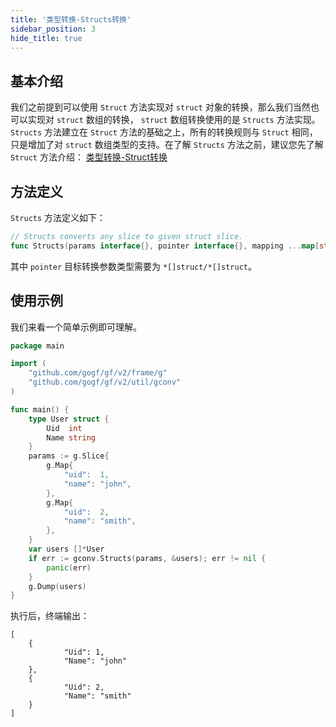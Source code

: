```yaml
---
title: '类型转换-Structs转换'
sidebar_position: 3
hide_title: true
---
```


## 基本介绍

我们之前提到可以使用 `Struct` 方法实现对 `struct` 对象的转换，那么我们当然也可以实现对 `struct` 数组的转换， `struct` 数组转换使用的是 `Structs` 方法实现。 `Structs` 方法建立在 `Struct` 方法的基础之上，所有的转换规则与 `Struct` 相同，只是增加了对 `struct` 数组类型的支持。在了解 `Structs` 方法之前，建议您先了解 `Struct` 方法介绍： [类型转换-Struct转换](output/goframe-v2.0-md/核心组件-重点/类型转换/类型转换-Struct转换)

## 方法定义

`Structs` 方法定义如下：

```go
// Structs converts any slice to given struct slice.
func Structs(params interface{}, pointer interface{}, mapping ...map[string]string) (err error)
```

其中 `pointer` 目标转换参数类型需要为 `*[]struct/*[]struct`。

## 使用示例

我们来看一个简单示例即可理解。

```go
package main

import (
	"github.com/gogf/gf/v2/frame/g"
	"github.com/gogf/gf/v2/util/gconv"
)

func main() {
	type User struct {
		Uid  int
		Name string
	}
	params := g.Slice{
		g.Map{
			"uid":  1,
			"name": "john",
		},
		g.Map{
			"uid":  2,
			"name": "smith",
		},
	}
	var users []*User
	if err := gconv.Structs(params, &users); err != nil {
		panic(err)
	}
	g.Dump(users)
}
```

执行后，终端输出：

```
[
    {
            "Uid": 1,
            "Name": "john"
    },
    {
            "Uid": 2,
            "Name": "smith"
    }
]
```